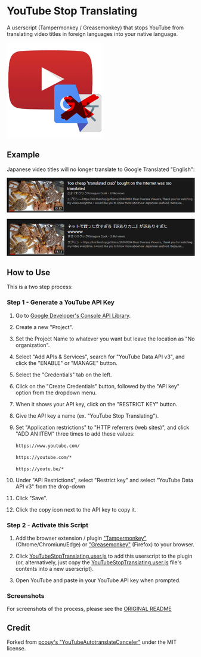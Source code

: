# YouTube Stop Translating

A userscript (Tampermonkey / Greasemonkey) that stops YouTube from translating video titles in foreign languages into your native language. 

![YouTube Stop Translating](assets/YouTube-Stop-Translating256.png)



## Example

Japanese video titles will no longer translate to Google Translated "English":

![Engrish](assets/Engrish.png)

![Japanese](assets/Nihongo.png)


## How to Use

This is a two step process:

### Step 1 - Generate a YouTube API Key

1. Go to [Google Developer's Console API Library](https://console.developers.google.com/apis/library/youtube.googleapis.com?q=YoutubeData).

2. Create a new "Project". 

3. Set the Project Name to whatever you want but leave the location as "No organization".

4. Select "Add APIs & Services", search for "YouTube Data API v3", and click 
the "ENABLE" or "MANAGE" button.

5. Select the "Credentials" tab on the left.

6. Click on the "Create Credentials" button, followed by the "API key" option 
from the dropdown menu.

7. When it shows your API key, click on the "RESTRICT KEY" button.

8. Give the API key a name (ex. "YouTube Stop Translating").

9. Set "Application restrictions" to "HTTP referrers (web sites)", and click 
"ADD AN ITEM" three times to add these values:

    `https://www.youtube.com/`
    
    `https://youtube.com/*`
    
    `https://youtu.be/*`

10. Under "API Restrictions", select "Restrict key" and select 
"YouTube Data API v3" from the drop-down

11. Click "Save".

12. Click the copy icon next to the API key to copy it.

### Step 2 - Activate this Script

1. Add the browser extension / plugin ["Tampermonkey"](https://chrome.google.com/webstore/detail/tampermonkey/dhdgffkkebhmkfjojejmpbldmpobfkfo) (Chrome/Chromium/Edge)
or ["Greasemonkey"](https://addons.mozilla.org/en-US/firefox/addon/greasemonkey/) (Firefox) to your browser.

2. Click  [YouTubeStopTranslating.user.js](https://gitlab.com/JeffReeves/youtube-stop-translating/-/raw/master/YouTubeStopTranslating.user.js) to add this userscript to the plugin (or, alternatively, just copy the [YouTubeStopTranslating.user.js](YouTubeStopTranslating.user.js) file's contents into a new userscript).

3. Open YouTube and paste in your YouTube API key when prompted.


### Screenshots

For screenshots of the process, please see the [ORIGINAL README](ORIGINAL_README.md)

## Credit

Forked from [pcouy's "YouTubeAutotranslateCanceler"](https://github.com/pcouy/YoutubeAutotranslateCanceler) under the MIT license.